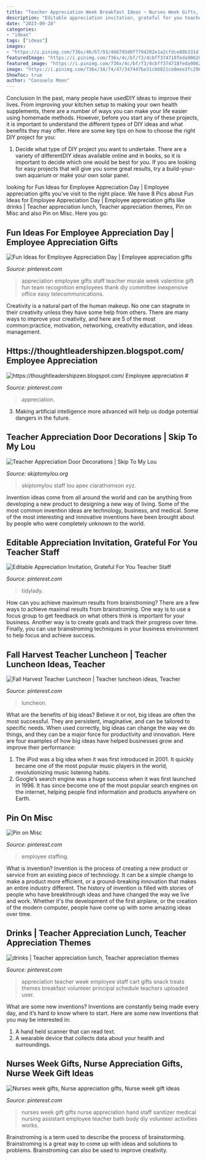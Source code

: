 ```yaml
---
title: "Teacher Appreciation Week Breakfast Ideas ~ Nurses Week Gifts, Nurse Appreciation Gifts, Nurse Week Gift Ideas"
description: "Editable appreciation invitation, grateful for you teacher staff"
date: "2023-09-28"
categories:
- "ideas"
tags: ["ideas"]
images:
- "https://i.pinimg.com/736x/46/67/93/466793d0f7794202e1a2cfdce88b331d.jpg"
featuredImage: "https://i.pinimg.com/736x/4c/bf/f3/4cbff374718feda906207dec9a00accd.jpg"
featured_image: "https://i.pinimg.com/736x/4c/bf/f3/4cbff374718feda906207dec9a00accd.jpg"
image: "https://i.pinimg.com/736x/34/74/47/347447be31cb6821ce0eee3fc29622a0.jpg"
ShowToc: true
author: "Consuelo Moen"
---
```



Conclusion
In the past, many people have usedDIY ideas to improve their lives. From improving your kitchen setup to making your own health supplements, there are a number of ways you can make your life easier using homemade methods. However, before you start any of these projects, it is important to understand the different types of DIY ideas and what benefits they may offer. Here are some key tips on how to choose the right DIY project for you:
1. Decide what type of DIY project you want to undertake. There are a variety of differentDIY ideas available online and in books, so it is important to decide which one would be best for you. If you are looking for easy projects that will give you some great results, try a build-your-own aquarium or make your own solar panel.

	

		
looking for Fun Ideas for Employee Appreciation Day | Employee appreciation gifts you've visit to the right place. We have 8 Pics about Fun Ideas for Employee Appreciation Day | Employee appreciation gifts like drinks | Teacher appreciation lunch, Teacher appreciation themes, Pin on Misc and also Pin on Misc. Here you go:
		
    
## Fun Ideas For Employee Appreciation Day | Employee Appreciation Gifts

<img loading=lazy src="https://i.pinimg.com/736x/7b/63/ea/7b63ea30718620bd09a58d3f8113b3d3.jpg" onerror="this.onerror=null;this.src='https://tse1.mm.bing.net/th?id=OIP.QJbNuHZeEKyKrkoX_qo7igHaJ4&amp;pid=15.1';" alt="Fun Ideas for Employee Appreciation Day | Employee appreciation gifts">

_Source: pinterest.com_

>appreciation employee gifts staff teacher morale week valentine gift fun team recognition employees thank diy committee inexpensive office easy telecommunications. 

	

Creativity is a natural part of the human makeup. No one can stagnate in their creativity unless they have some help from others. There are many ways to improve your creativity, and here are 5 of the most common:practice, motivation, networking, creativity education, and ideas management.

    
## Https://thoughtleadershipzen.blogspot.com/ Employee Appreciation #

<img loading=lazy src="https://i.pinimg.com/736x/f9/10/d5/f910d525bc1b8463cb400183e7016295.jpg" onerror="this.onerror=null;this.src='https://tse4.mm.bing.net/th?id=OIP.WraRl4NO-lH5C9ACpvR-7wHaJ3&amp;pid=15.1';" alt="https://thoughtleadershipzen.blogspot.com/ Employee appreciation #">

_Source: pinterest.com_

>appreciation. 

	

3. Making artificial intelligence more advanced will help us dodge potential dangers in the future.

    
## Teacher Appreciation Door Decorations | Skip To My Lou

<img loading=lazy src="https://www.skiptomylou.org/wp-content/uploads/2009/04/teacherappreciationdoor6-1.jpg" onerror="this.onerror=null;this.src='https://tse2.mm.bing.net/th?id=OIP.mWQPh92M7gF80-2OKlVBUwAAAA&amp;pid=15.1';" alt="Teacher Appreciation Door Decorations | Skip To My Lou">

_Source: skiptomylou.org_

>skiptomylou staff lou apex clarathomson xyz. 

	

Invention ideas come from all around the world and can be anything from developing a new product to designing a new way of living. Some of the most common invention ideas are technology, business, and medical. Some of the most interesting and innovative inventions have been brought about by people who were completely unknown to the world.

    
## Editable Appreciation Invitation, Grateful For You Teacher Staff

<img loading=lazy src="https://i.pinimg.com/736x/4c/bf/f3/4cbff374718feda906207dec9a00accd.jpg" onerror="this.onerror=null;this.src='https://tse4.mm.bing.net/th?id=OIP.gwhDM3gZHL9LcyatCrlVWgHaHa&amp;pid=15.1';" alt="Editable Appreciation Invitation, Grateful For You Teacher Staff">

_Source: pinterest.com_

>tidylady. 

	

How can you achieve maximum results from brainstroming?
There are a few ways to achieve maximal results from brainstroming. One way is to use a focus group to get feedback on what others think is important for your business. Another way is to create goals and track their progress over time. Finally, you can use brainstroming techniques in your business environment to help focus and achieve success.

    
## Fall Harvest Teacher Luncheon | Teacher Luncheon Ideas, Teacher

<img loading=lazy src="https://i.pinimg.com/736x/90/f1/48/90f148a7ba48b52ea4c505e3e8e20285--teacher-appreciation-fall-harvest.jpg" onerror="this.onerror=null;this.src='https://tse4.mm.bing.net/th?id=OIP.Nf0aWOllv6LYxLxO6Xr8vAHaJ3&amp;pid=15.1';" alt="Fall Harvest Teacher Luncheon | Teacher luncheon ideas, Teacher">

_Source: pinterest.com_

>luncheon. 

	

What are the benefits of big ideas?
Believe it or not, big ideas are often the most successful. They are persistent, imaginative, and can be tailored to specific needs. When used correctly, big ideas can change the way we do things, and they can be a major force for productivity and innovation. Here are four examples of how big ideas have helped businesses grow and improve their performance: 
1. The iPod was a big idea when it was first introduced in 2001. It quickly became one of the most popular music players in the world, revolutionizing music listening habits. 
2. Google’s search engine was a huge success when it was first launched in 1996. It has since become one of the most popular search engines on the internet, helping people find information and products anywhere on Earth. 

    
## Pin On Misc

<img loading=lazy src="https://i.pinimg.com/736x/46/67/93/466793d0f7794202e1a2cfdce88b331d.jpg" onerror="this.onerror=null;this.src='https://tse4.mm.bing.net/th?id=OIP.E96f0-YP3ipMxdxP1lAOjQHaNK&amp;pid=15.1';" alt="Pin on Misc">

_Source: pinterest.com_

>employee staffing. 

	

What is invention?
Invention is the process of creating a new product or service from an existing piece of technology. It can be a simple change to make a product more efficient, or a ground-breaking innovation that makes an entire industry different. 
The history of invention is filled with stories of people who have breakthrough ideas and have changed the way we live and work. Whether it's the development of the first airplane, or the creation of the modern computer, people have come up with some amazing ideas over time.

    
## Drinks | Teacher Appreciation Lunch, Teacher Appreciation Themes

<img loading=lazy src="https://i.pinimg.com/736x/34/74/47/347447be31cb6821ce0eee3fc29622a0.jpg" onerror="this.onerror=null;this.src='https://tse2.mm.bing.net/th?id=OIP.yjvo6oklyYvfupkiVGVe2gHaJ3&amp;pid=15.1';" alt="drinks | Teacher appreciation lunch, Teacher appreciation themes">

_Source: pinterest.com_

>appreciation teacher week employee staff cart gifts snack treats themes breakfast volunteer principal schedule teachers uploaded user. 

	

What are some new inventions?
Inventions are constantly being made every day, and it’s hard to know where to start. Here are some new inventions that you may be interested in: 
1. A hand held scanner that can read text.
2. A wearable device that collects data about your health and surroundings. 

    
## Nurses Week Gifts, Nurse Appreciation Gifts, Nurse Week Gift Ideas

<img loading=lazy src="https://i.pinimg.com/736x/9a/c4/54/9ac45481098c08992791b1189a1e27ce.jpg" onerror="this.onerror=null;this.src='https://tse2.mm.bing.net/th?id=OIP.d-2qmzBVr9eiS3MOt55nSAHaJ3&amp;pid=15.1';" alt="Nurses week gifts, Nurse appreciation gifts, Nurse week gift ideas">

_Source: pinterest.com_

>nurses week gift gifts nurse appreciation hand staff sanitizer medical nursing assistant employee teacher bath body diy volunteer activities works. 

	

Brainstroming is a term used to describe the process of brainstorming. Brainstroming is a great way to come up with ideas and solutions to problems. Brainstroming can also be used to improve creativity.

